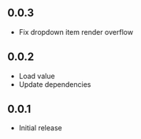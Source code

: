 ## 0.0.3
* Fix dropdown item render overflow

## 0.0.2
* Load value
* Update dependencies

## 0.0.1

* Initial release

